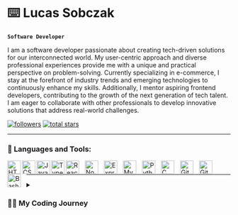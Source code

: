 # ⌨️ Lucas Sobczak

**`Software Developer`**

I am a software developer passionate about creating tech-driven solutions for our interconnected world. My user-centric approach and diverse professional experiences provide me with a unique and practical perspective on problem-solving. Currently specializing in e-commerce, I stay at the forefront of industry trends and emerging technologies to continuously enhance my skills. Additionally, I mentor aspiring frontend developers, contributing to the growth of the next generation of tech talent. I am eager to collaborate with other professionals to develop innovative solutions that address real-world challenges.



 <p align="left">
      <a href="https://github.com/SobczakL?tab=followers">
         <img alt="followers" title="Follow me on Github" src="https://custom-icon-badges.demolab.com/github/followers/SobczakL?color=236ad3&labelColor=1155ba&style=for-the-badge&logo=person-add&label=Follow&logoColor=white"/></a>
      <a href="https://github.com/SobczakL?tab=repositories&sort=stargazers">
         <img alt="total stars" title="Total stars on GitHub" src="https://custom-icon-badges.demolab.com/github/stars/SobczakL?color=55960c&style=for-the-badge&labelColor=488207&logo=star"/></a>
   </p>

---

### 🧰 Languages and Tools:

<img align="left" alt="HTML" width="30px" style="padding:auto;" src="https://cdn.jsdelivr.net/gh/devicons/devicon/icons/html5/html5-plain.svg" />
<img align="left" alt="CSS" width="30px" style="padding:auto;" src="https://cdn.jsdelivr.net/gh/devicons/devicon/icons/css3/css3-plain.svg" />
<img align="left" alt="JavaScript" width="30px" style="padding:auto;" src="https://cdn.jsdelivr.net/gh/devicons/devicon/icons/javascript/javascript-plain.svg" />
<img align="left" alt="Typescript" width="30px" style="padding:auto;" src="https://cdn.jsdelivr.net/gh/devicons/devicon/icons/typescript/typescript-plain.svg" />
<img align="left" alt="React" width="30px" style="padding-right:10px;" src="https://cdn.jsdelivr.net/gh/devicons/devicon/icons/react/react-original.svg" />
<img align="left" alt="NodeJS" width="30px" style="padding-right:10px;" src="https://cdn.jsdelivr.net/gh/devicons/devicon/icons/nodejs/nodejs-original.svg" /> 
<img align="left" alt="Express" width="30px" style="padding-right:10px;" src="https://cdn.jsdelivr.net/gh/devicons/devicon/icons/express/express-original.svg" />  
<img align="left" alt="MySQL" width="30px" style="padding-right:10px;" src="https://cdn.jsdelivr.net/gh/devicons/devicon/icons/mysql/mysql-original.svg" />  
<img align="left" alt="Python" width="30px" style="padding-right:10px;" src="https://cdn.jsdelivr.net/gh/devicons/devicon/icons/python/python-plain.svg" />
<img align="left" alt="C" width="30px" style="padding-right:10px;" src="https://cdn.jsdelivr.net/gh/devicons/devicon/icons/c/c-original.svg" /> 
<img align="left" alt="Git" width="30px" style="padding-right:10px;" src="https://cdn.jsdelivr.net/gh/devicons/devicon/icons/git/git-original.svg" />
<img align="left" alt="GitHub" width="30px" style="padding-right:10px;" src="https://cdn.jsdelivr.net/gh/devicons/devicon/icons/github/github-original.svg" />
<img align="left" alt="Bash" width="30px" style="padding-right:10px;" src="https://cdn.jsdelivr.net/gh/devicons/devicon/icons/bash/bash-original.svg" />
<br />

---

<details>
 <summary><h3>👨‍💻 My Coding Journey</h3></summary>
 <p>In 2020, during the COVID-19 pandemic, I began learning Python to pass the time. To my surprise, I quickly fell in love with programming and decided to explore its possibilities further. Starting with games and websites, I enjoyed the hands-on experience of bringing my creations to life. This ignited my self-study journey, where I delved into using Python to interact with my operating system and began Harvard's open-source CS101 course.</p>
<br/>
<p>
Initially, I never considered programming as a potential career due to misconceptions about the need for extensive mathematical skills. However, after dedicating about a year to small projects, I decided to take my learning more seriously. Overcoming my self-doubts, I committed to a daily routine of coding, reading, utilizing online resources, and following tutorials to expand my knowledge.
</p>
<br/>
<p>
Balancing my career and study schedule proved challenging, so I sought additional support by enrolling in a boot camp. This experience provided the boost I needed to overcome the plateau I was facing and increased my confidence in adopting new technologies. I am proud of the decision I made to embark on this new career journey. It has not only allowed me to grow my technical skills but also introduced me to a welcoming community where I feel a strong sense of belonging and pride.
</p>
<br/>
<p>
Every day, I strive to push myself further. Programming has become an integral part of my life and has positively impacted my overall well-being. Throughout my learning journey, I have noticed significant changes in my thinking process: I have nurtured my curiosity, strengthened my problem-solving skills, and developed a tenacity that drives me to one day become a leader in the field. I look forward to what lies ahead in this lifelong journey.
</p>

